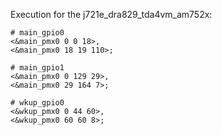Execution for the j721e_dra829_tda4vm_am752x:

```
# main_gpio0
<&main_pmx0 0 0 18>,
<&main_pmx0 18 19 110>;

# main_gpio1
<&main_pmx0 0 129 29>,
<&main_pmx0 29 164 7>;

# wkup_gpio0
<&wkup_pmx0 0 44 60>,
<&wkup_pmx0 60 60 8>;
```
